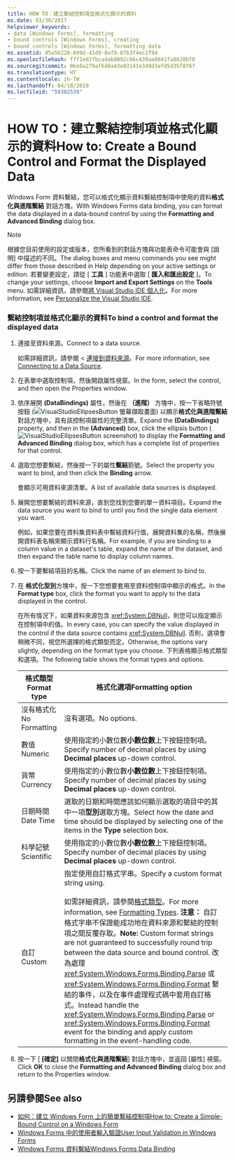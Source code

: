 ```yaml
---
title: HOW TO：建立繫結控制項並格式化顯示的資料
ms.date: 03/30/2017
helpviewer_keywords:
- data [Windows Forms], formatting
- bound controls [Windows Forms], creating
- bound controls [Windows Forms], formatting data
ms.assetid: d5a56228-899d-41d9-8af8-87b3f4ec2f94
ms.openlocfilehash: f7f1ed2fbca4ab8892cb6c439ae8841fa8828bf0
ms.sourcegitcommit: 0be8a279af6d8a43e03141e349d3efd5d35f8767
ms.translationtype: HT
ms.contentlocale: zh-TW
ms.lasthandoff: 04/18/2019
ms.locfileid: "59302539"
---
```

# <a name="how-to-create-a-bound-control-and-format-the-displayed-data"></a><span data-ttu-id="0b553-102">HOW TO：建立繫結控制項並格式化顯示的資料</span><span class="sxs-lookup"><span data-stu-id="0b553-102">How to: Create a Bound Control and Format the Displayed Data</span></span>
<span data-ttu-id="0b553-103">Windows Form 資料繫結，您可以格式化顯示資料繫結控制項中使用的資料**格式化與進階繫結** 對話方塊。</span><span class="sxs-lookup"><span data-stu-id="0b553-103">With Windows Forms data binding, you can format the data displayed in a data-bound control by using the **Formatting and Advanced Binding** dialog box.</span></span>  
  
> [!NOTE]
>  <span data-ttu-id="0b553-104">根據您目前使用的設定或版本，您所看到的對話方塊與功能表命令可能會與 [說明] 中描述的不同。</span><span class="sxs-lookup"><span data-stu-id="0b553-104">The dialog boxes and menu commands you see might differ from those described in Help depending on your active settings or edition.</span></span> <span data-ttu-id="0b553-105">若要變更設定，請從 [ **工具** ] 功能表中選取 [ **匯入和匯出設定** ]。</span><span class="sxs-lookup"><span data-stu-id="0b553-105">To change your settings, choose **Import and Export Settings** on the **Tools** menu.</span></span> <span data-ttu-id="0b553-106">如需詳細資訊，請參閱[將 Visual Studio IDE 個人化](/visualstudio/ide/personalizing-the-visual-studio-ide)。</span><span class="sxs-lookup"><span data-stu-id="0b553-106">For more information, see [Personalize the Visual Studio IDE](/visualstudio/ide/personalizing-the-visual-studio-ide).</span></span>  
  
### <a name="to-bind-a-control-and-format-the-displayed-data"></a><span data-ttu-id="0b553-107">繫結控制項並格式化顯示的資料</span><span class="sxs-lookup"><span data-stu-id="0b553-107">To bind a control and format the displayed data</span></span>  
  
1. <span data-ttu-id="0b553-108">連接至資料來源。</span><span class="sxs-lookup"><span data-stu-id="0b553-108">Connect to a data source.</span></span>  
  
     <span data-ttu-id="0b553-109">如需詳細資訊，請參閱 <<c0> [ 連接到資料來源](../data/adonet/connecting-to-a-data-source.md)。</span><span class="sxs-lookup"><span data-stu-id="0b553-109">For more information, see [Connecting to a Data Source](../data/adonet/connecting-to-a-data-source.md).</span></span>  
  
2. <span data-ttu-id="0b553-110">在表單中選取控制項，然後開啟屬性視窗。</span><span class="sxs-lookup"><span data-stu-id="0b553-110">In the form, select the control, and then open the Properties window.</span></span>  
  
3. <span data-ttu-id="0b553-111">依序展開 **(DataBindings)** 屬性，然後在 **（進階）** 方塊中，按一下省略符號按鈕 (![VisualStudioEllipsesButton 螢幕擷取畫面](./media/vbellipsesbutton.png "vbEllipsesButton")) 以顯示**格式化與進階繫結** 對話方塊中，具有該控制項屬性的完整清單。</span><span class="sxs-lookup"><span data-stu-id="0b553-111">Expand the **(DataBindings)** property, and then in the **(Advanced)** box, click the ellipsis button (![VisualStudioEllipsesButton screenshot](./media/vbellipsesbutton.png "vbEllipsesButton")) to display the **Formatting and Advanced Binding** dialog box, which has a complete list of properties for that control.</span></span>  
  
4. <span data-ttu-id="0b553-112">選取您想要繫結，然後按一下的屬性**繫結**箭號。</span><span class="sxs-lookup"><span data-stu-id="0b553-112">Select the property you want to bind, and then click the **Binding** arrow.</span></span>  
  
     <span data-ttu-id="0b553-113">會顯示可用資料來源清單。</span><span class="sxs-lookup"><span data-stu-id="0b553-113">A list of available data sources is displayed.</span></span>  
  
5. <span data-ttu-id="0b553-114">展開您想要繫結的資料來源，直到您找到您要的單一資料項目。</span><span class="sxs-lookup"><span data-stu-id="0b553-114">Expand the data source you want to bind to until you find the single data element you want.</span></span>  
  
     <span data-ttu-id="0b553-115">例如，如果您要在資料集資料表中繫結資料行值，展開資料集的名稱，然後展開資料表名稱來顯示資料行名稱。</span><span class="sxs-lookup"><span data-stu-id="0b553-115">For example, if you are binding to a column value in a dataset's table, expand the name of the dataset, and then expand the table name to display column names.</span></span>  
  
6. <span data-ttu-id="0b553-116">按一下要繫結項目的名稱。</span><span class="sxs-lookup"><span data-stu-id="0b553-116">Click the name of an element to bind to.</span></span>  
  
7. <span data-ttu-id="0b553-117">在 **格式化型別**方塊中，按一下您想要套用至資料控制項中顯示的格式。</span><span class="sxs-lookup"><span data-stu-id="0b553-117">In the **Format type** box, click the format you want to apply to the data displayed in the control.</span></span>  
  
     <span data-ttu-id="0b553-118">在所有情況下，如果資料來源包含 <xref:System.DBNull>，則您可以指定顯示在控制項中的值。</span><span class="sxs-lookup"><span data-stu-id="0b553-118">In every case, you can specify the value displayed in the control if the data source contains <xref:System.DBNull>.</span></span> <span data-ttu-id="0b553-119">否則，選項會稍微不同，視您所選擇的格式類型而定。</span><span class="sxs-lookup"><span data-stu-id="0b553-119">Otherwise, the options vary slightly, depending on the format type you choose.</span></span> <span data-ttu-id="0b553-120">下列表格顯示格式類型和選項。</span><span class="sxs-lookup"><span data-stu-id="0b553-120">The following table shows the format types and options.</span></span>  
  
    |<span data-ttu-id="0b553-121">格式類型</span><span class="sxs-lookup"><span data-stu-id="0b553-121">Format type</span></span>|<span data-ttu-id="0b553-122">格式化選項</span><span class="sxs-lookup"><span data-stu-id="0b553-122">Formatting option</span></span>|  
    |-----------------|-----------------------|  
    |<span data-ttu-id="0b553-123">沒有格式化</span><span class="sxs-lookup"><span data-stu-id="0b553-123">No Formatting</span></span>|<span data-ttu-id="0b553-124">沒有選項。</span><span class="sxs-lookup"><span data-stu-id="0b553-124">No options.</span></span>|  
    |<span data-ttu-id="0b553-125">數值</span><span class="sxs-lookup"><span data-stu-id="0b553-125">Numeric</span></span>|<span data-ttu-id="0b553-126">使用指定的小數位數**小數位數**上下按鈕控制項。</span><span class="sxs-lookup"><span data-stu-id="0b553-126">Specify number of decimal places by using **Decimal places** up-down control.</span></span>|  
    |<span data-ttu-id="0b553-127">貨幣</span><span class="sxs-lookup"><span data-stu-id="0b553-127">Currency</span></span>|<span data-ttu-id="0b553-128">使用指定的小數位數**小數位數**上下按鈕控制項。</span><span class="sxs-lookup"><span data-stu-id="0b553-128">Specify number of decimal places by using **Decimal places** up-down control.</span></span>|  
    |<span data-ttu-id="0b553-129">日期時間</span><span class="sxs-lookup"><span data-stu-id="0b553-129">Date Time</span></span>|<span data-ttu-id="0b553-130">選取的日期和時間應該如何顯示選取的項目中的其中一項**型別**選取方塊。</span><span class="sxs-lookup"><span data-stu-id="0b553-130">Select how the date and time should be displayed by selecting one of the items in the **Type** selection box.</span></span>|  
    |<span data-ttu-id="0b553-131">科學記號</span><span class="sxs-lookup"><span data-stu-id="0b553-131">Scientific</span></span>|<span data-ttu-id="0b553-132">使用指定的小數位數**小數位數**上下按鈕控制項。</span><span class="sxs-lookup"><span data-stu-id="0b553-132">Specify number of decimal places by using **Decimal places** up-down control.</span></span>|  
    |<span data-ttu-id="0b553-133">自訂</span><span class="sxs-lookup"><span data-stu-id="0b553-133">Custom</span></span>|<span data-ttu-id="0b553-134">指定使用自訂格式字串。</span><span class="sxs-lookup"><span data-stu-id="0b553-134">Specify a custom format string using.</span></span><br /><br /> <span data-ttu-id="0b553-135">如需詳細資訊，請參閱[格式類型](../../standard/base-types/formatting-types.md)。</span><span class="sxs-lookup"><span data-stu-id="0b553-135">For more information, see [Formatting Types](../../standard/base-types/formatting-types.md).</span></span> <span data-ttu-id="0b553-136">**注意：** 自訂格式字串不保證能成功地在資料來源和繫結的控制項之間反覆存取。</span><span class="sxs-lookup"><span data-stu-id="0b553-136">**Note:**  Custom format strings are not guaranteed to successfully round trip between the data source and bound control.</span></span> <span data-ttu-id="0b553-137">改為處理 <xref:System.Windows.Forms.Binding.Parse> 或 <xref:System.Windows.Forms.Binding.Format> 繫結的事件，以及在事件處理程式碼中套用自訂格式。</span><span class="sxs-lookup"><span data-stu-id="0b553-137">Instead handle the <xref:System.Windows.Forms.Binding.Parse> or <xref:System.Windows.Forms.Binding.Format> event for the binding and apply custom formatting in the event-handling code.</span></span>|  
  
8. <span data-ttu-id="0b553-138">按一下 [ **[確定]** 以關閉**格式化與進階繫結**] 對話方塊中，並返回 [屬性] 視窗。</span><span class="sxs-lookup"><span data-stu-id="0b553-138">Click **OK** to close the **Formatting and Advanced Binding** dialog box and return to the Properties window.</span></span>  
  
## <a name="see-also"></a><span data-ttu-id="0b553-139">另請參閱</span><span class="sxs-lookup"><span data-stu-id="0b553-139">See also</span></span>

- [<span data-ttu-id="0b553-140">如何：建立 Windows Form 上的簡單繫結控制項</span><span class="sxs-lookup"><span data-stu-id="0b553-140">How to: Create a Simple-Bound Control on a Windows Form</span></span>](how-to-create-a-simple-bound-control-on-a-windows-form.md)
- [<span data-ttu-id="0b553-141">Windows Forms 中的使用者輸入驗證</span><span class="sxs-lookup"><span data-stu-id="0b553-141">User Input Validation in Windows Forms</span></span>](user-input-validation-in-windows-forms.md)
- [<span data-ttu-id="0b553-142">Windows Forms 資料繫結</span><span class="sxs-lookup"><span data-stu-id="0b553-142">Windows Forms Data Binding</span></span>](windows-forms-data-binding.md)
